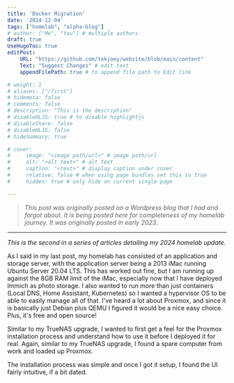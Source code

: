 ```yaml
---
title: 'Docker Migration'
date: '2024-12-04'
tags: ["homelab", "alpha-blog"]
# author: ["Me", "You"] # multiple authors
draft: true
UseHugoToc: true
editPost:
    URL: "https://github.com/tekjoey/website/blob/main/content"
    Text: "Suggest Changes" # edit text
    appendFilePath: true # to append file path to Edit link

# weight: 1
# aliases: ["/first"]
# hidemeta: false
# comments: false
# description: "This is the description"
# disableHLJS: true # to disable highlightjs
# disableShare: false
# disableHLJS: false
# hideSummary: true

# cover:
#     image: "<image path/url>" # image path/url
#     alt: "<alt text>" # alt text
#     caption: "<text>" # display caption under cover
#     relative: false # when using page bundles set this to true
#     hidden: true # only hide on current single page

---
```

> *This post was originally posted on a Wordpress blog that I had and forgot about. It is being posted here for completeness of my homelab journey. It was originally posted in early 2023.*

***

*This is the second in a series of articles detailing my 2024 homelab update.*

As I said in my last post, my homelab has consisted of an application and storage server, with the application server being a 2013 iMac running Ubuntu Server 20.04 LTS. This has worked out fine, but I am running up against the 8GB RAM limit of the iMac, especially now that I have deployed Immich as photo storage. I also wanted to run more than just containers (Local DNS, Home Assistant, Kubernetes) so I wanted a hypervisor OS to be able to easily manage all of that. I've heard a lot about Proxmox, and since it is basically just Debian plus QEMU I figured it would be a nice easy choice. Plus, it's free and open source!

Similar to my TrueNAS upgrade, I wanted to first get a feel for the Proxmox installation process and understand how to use it before I deployed it for real. Again, similar to my TrueNAS upgrade, I found a spare computer from work and loaded up Proxmox.

The installation process was simple and once I got it setup, I found the UI fairly intuitive, if a bit dated.